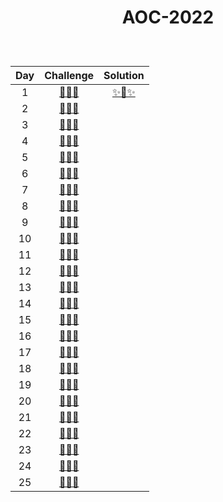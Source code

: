 # <p align="center"> AOC-2022 </p>
<br>

| Day | Challenge | Solution |
|:---:|:---:|:---:|
| 1 | [🎁🎄🎁](https://adventofcode.com/2022/day/1) | [✨🌟✨](./src/day01) | 
| 2 | [🎁🎄🎁](https://adventofcode.com/2022/day/2) | [](./src/day02) | 
| 3 | [🎁🎄🎁](https://adventofcode.com/2022/day/3) | [](./src/day03) | 
| 4 | [🎁🎄🎁](https://adventofcode.com/2022/day/4) | [](./src/day04)|
| 5 | [🎁🎄🎁](https://adventofcode.com/2022/day/5) | [](./src/day05) |
| 6 | [🎁🎄🎁](https://adventofcode.com/2022/day/6) | [](./src/day06) |
| 7 | [🎁🎄🎁](https://adventofcode.com/2022/day/7) | [](./src/day07) |
| 8 | [🎁🎄🎁](https://adventofcode.com/2022/day/8) | [](./src/day08) |
| 9 | [🎁🎄🎁](https://adventofcode.com/2022/day/9) | [](./src/day09) |
| 10 | [🎁🎄🎁](https://adventofcode.com/2022/day/10) | [](./src/day10) |
| 11 | [🎁🎄🎁](https://adventofcode.com/2022/day/11) | [](./src/day11) |
| 12 | [🎁🎄🎁](https://adventofcode.com/2022/day/12) | [](./src/day12) |
| 13 | [🎁🎄🎁](https://adventofcode.com/2022/day/13) | [](./src/day13) |
| 14 | [🎁🎄🎁](https://adventofcode.com/2022/day/14) | [](./src/day14) |
| 15 | [🎁🎄🎁](https://adventofcode.com/2022/day/15) | [](./src/day15) |
| 16 | [🎁🎄🎁](https://adventofcode.com/2022/day/16) | [](./src/day16) |
| 17 | [🎁🎄🎁](https://adventofcode.com/2022/day/17) | [](./src/day17) |
| 18 | [🎁🎄🎁](https://adventofcode.com/2022/day/18) | [](./src/day18) |
| 19 | [🎁🎄🎁](https://adventofcode.com/2022/day/19) | [](./src/day19) |
| 20 | [🎁🎄🎁](https://adventofcode.com/2022/day/20) | [](./src/day20) |
| 21 | [🎁🎄🎁](https://adventofcode.com/2022/day/21) | [](./src/day21) |
| 22 | [🎁🎄🎁](https://adventofcode.com/2022/day/22) | [](./src/day22) |
| 23 | [🎁🎄🎁](https://adventofcode.com/2022/day/23) | [](./src/day23) |
| 24 | [🎁🎄🎁](https://adventofcode.com/2022/day/24) | [](./src/day24) |
| 25 | [🎁🎄🎁](https://adventofcode.com/2022/day/25) | [](./src/day25) |

